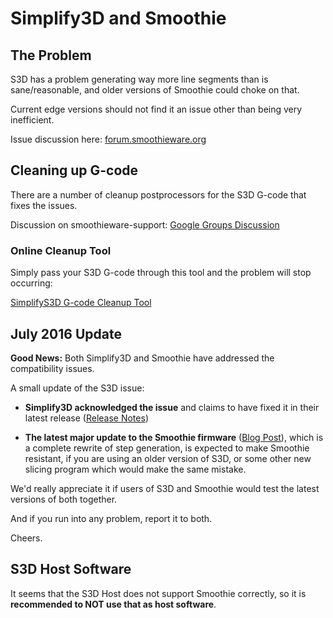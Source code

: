 # Simplify3D and Smoothie

## The Problem

S3D has a problem generating way more line segments than is sane/reasonable, and older versions of Smoothie could choke on that.

Current edge versions should not find it an issue other than being very inefficient.

Issue discussion here: [forum.smoothieware.org](http://forum.smoothieware.org/forum/t-1179593?from=email#post-2284378)

## Cleaning up G-code

There are a number of cleanup postprocessors for the S3D G-code that fixes the issues.

Discussion on smoothieware-support: [Google Groups Discussion](https://groups.google.com/d/topic/smoothieware-support/TKtdYDK2_fY/discussion)

### Online Cleanup Tool

Simply pass your S3D G-code through this tool and the problem will stop occurring:

[SimplifyS3D G-code Cleanup Tool](http://mikk36.eu/SimplifyS3D/)

## July 2016 Update

<sl-alert variant="primary" open>
  <sl-icon slot="icon" name="info-circle"></sl-icon>
  <strong>Good News:</strong> Both Simplify3D and Smoothie have addressed the compatibility issues.
</sl-alert>

A small update of the S3D issue:

- **Simplify3D acknowledged the issue** and claims to have fixed it in their latest release ([Release Notes](https://www.simplify3d.com/software/release-notes/))

- **The latest major update to the Smoothie firmware** ([Blog Post](http://smoothieware.org/blog:14)), which is a complete rewrite of step generation, is expected to make Smoothie resistant, if you are using an older version of S3D, or some other new slicing program which would make the same mistake.

We'd really appreciate it if users of S3D and Smoothie would test the latest versions of both together.

And if you run into any problem, report it to both.

Cheers.

## S3D Host Software

<sl-alert variant="warning" open>
  <sl-icon slot="icon" name="exclamation-triangle"></sl-icon>
  It seems that the S3D Host does not support Smoothie correctly, so it is <strong>recommended to NOT use that as host software</strong>.
</sl-alert>
